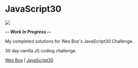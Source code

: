 # JavaScript30
![](https://javascript30.com/images/JS3-social-share.png)

***-- Work In Progress --*** 

My completed solutions for Wes Bos's JavaScript30 Challenge.

30 day vanilla JS coding challenge.

[Wes Bos](https://github.com/wesbos/JavaScript30) | 
[JavaScript30](https://javascript30.com/)
